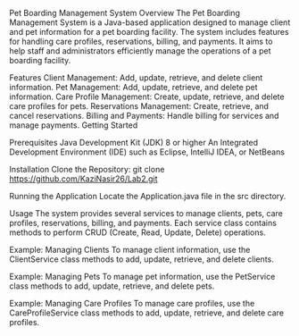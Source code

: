Pet Boarding Management System
Overview
The Pet Boarding Management System is a Java-based application designed to manage client and pet information for a pet boarding facility. The system includes features for handling care profiles, reservations, billing, and payments. It aims to help staff and administrators efficiently manage the operations of a pet boarding facility.

Features
Client Management: Add, update, retrieve, and delete client information.
Pet Management: Add, update, retrieve, and delete pet information.
Care Profile Management: Create, update, retrieve, and delete care profiles for pets.
Reservations Management: Create, retrieve, and cancel reservations.
Billing and Payments: Handle billing for services and manage payments.
Getting Started

Prerequisites
Java Development Kit (JDK) 8 or higher
An Integrated Development Environment (IDE) such as Eclipse, IntelliJ IDEA, or NetBeans

Installation
Clone the Repository: git clone https://github.com/KaziNasir26/Lab2.git

Running the Application
Locate the Application.java file in the src directory.


Usage
The system provides several services to manage clients, pets, care profiles, reservations, billing, and payments. Each service class contains methods to perform CRUD (Create, Read, Update, Delete) operations.

Example: Managing Clients
To manage client information, use the ClientService class methods to add, update, retrieve, and delete clients.

Example: Managing Pets
To manage pet information, use the PetService class methods to add, update, retrieve, and delete pets.

Example: Managing Care Profiles
To manage care profiles, use the CareProfileService class methods to add, update, retrieve, and delete care profiles.
